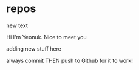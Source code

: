 # repos
new text

Hi I'm Yeonuk. Nice to meet you

adding new stuff here

always commit THEN push to Github for it to work!